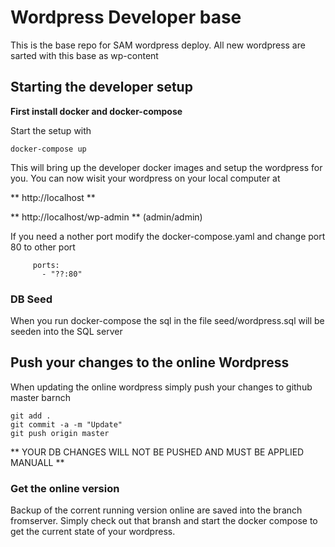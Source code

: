 # Wordpress Developer base 
This is the base repo for SAM wordpress deploy.
All new wordpress are sarted with this base as wp-content


## Starting the developer setup

**First install docker and docker-compose**

Start the setup with 

```
docker-compose up
```


This will bring up the developer docker images and setup the wordpress for you.
You can now wisit your wordpress on your local computer at


** http://localhost **

** http://localhost/wp-admin ** (admin/admin)


If you need a nother port modify the docker-compose.yaml and change port 80 to other port

```
     ports:
       - "??:80"

```

### DB Seed
When you run docker-compose the sql in the file seed/wordpress.sql will be seeden into the SQL server


## Push your changes to the online Wordpress

When updating the online wordpress simply push your changes to github master barnch


```
git add .
git commit -a -m "Update"
git push origin master
```


** YOUR DB CHANGES WILL NOT BE PUSHED AND MUST BE APPLIED MANUALL **


### Get the online version

Backup of the corrent running version online are saved into the branch fromserver.
Simply check out that bransh and start the docker compose to get the current state of your wordpress.
